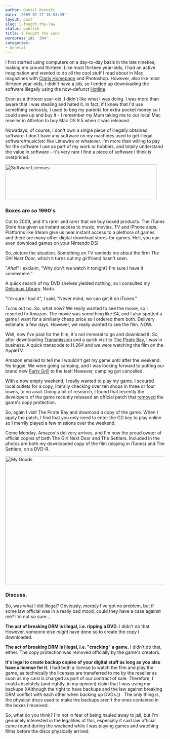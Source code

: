 ```yaml
---
author: Daniel Kennett
date: '2009-07-27 16:53:39'
layout: post
slug: i-fought-the-law
status: publish
title: I Fought the Law?
wordpress_id: '384'
categories:
- General
---
```


I first started using computers on a day-to-day basis in the late nineties, making me around thirteen. Like most thirteen year-olds, I had an active imagination and wanted to do all the cool stuff I read about in Mac magazines with <a href="http://en.wikipedia.org/wiki/Claris_Homepage">Claris Homepage</a> and Photoshop. However, also like most thirteen year-olds, I didn't have a job, so I ended up downloading the software illegally using the now-defunct <a href="http://en.wikipedia.org/wiki/Hotline_Communications">Hotline</a>.

Even as a thirteen year-old, I didn't like what I was doing. I was more than aware that I was stealing and hated it. In fact, if I knew that I'd use something seriously, I used to beg my parents for extra pocket money so I could save up and buy it - I remember my Mum taking me to our local Mac reseller in Alfreton to buy Mac OS 8.5 when it was released. 

Nowadays, of course, I don't own a single piece of illegally obtained software. I don't have any software on my machines used to get illegal software/music/etc like Limewire or whatever. I'm more than willing to pay for the software I use as part of my work or hobbies, and totally understand the value in software - it's very rare I find a piece of software I think is overpriced.

<img src="http://danielkennett.org/pictures/for_posts/2009/07/licenses-small.png" alt="Software Licenses" title="Software Licenses" width="478" height="113" class="aligncenter size-full wp-image-387" />

<h3>Boxes are <em>so</em> 1990's</h3>

Cut to 2009, and it's rarer and rarer that we buy boxed products. The iTunes Store has given us instant access to music, movies, TV and iPhone apps. Platforms like Steam give us near instant access to a plethora of games, and there are many other digital download stores for games. Hell, you can even download games on your Nintendo DS!

So, picture the situation. Something on TV reminds me about the firm <em>The Girl Next Door</em>, which it turns out my girlfriend hasn't seen. 

"<em>Aha!</em>" I exclaim, "Why don't we watch it tonight? I'm sure I have it somewhere."

A quick search of my DVD shelves yielded nothing, so I consulted my <a href="http://danielkennett.org/deliciouslibrary/">Delicious Library</a>. Nada. 

"I'm sure I had it", I said, "Never mind, we can get it on iTunes."

Turns out no. So, what now? We really wanted to see the movie, so I resorted to Amazon. The movie was something like £4, and I also spotted a game I want for a similarly cheap price so I ordered them both. Delivery estimate: a few days. However, we really wanted to see the film. NOW. 

<!--more-->

Well, now I've paid for the film, it's not immoral to go and download it. So, after downloading <a href="http://www.transmissionbt.com/">Transmission</a> and a quick visit to <a href="http://thepiratebay.org/">The Pirate Bay</a>, I was in business. A quick transcode to H.264 and we were watching the film on the AppleTV. 

Amazon emailed to tell me I wouldn't get my game until after the weekend. No biggie. We were going camping, and I was looking forward to putting our brand new <a href="http://www.campingaz.com/p-23123-party-grill174-carry-bag.aspx">Party Grill</a> to the test! However, camping got cancelled. 

With a now empty weekend, I really wanted to play my game. I scoured local outlets for a copy, literally checking over ten shops in three or four towns, to no avail. Doing a bit of research, I found that recently the developers of the game recently released an official patch that <a href="http://forums.ubi.com/eve/forums/a/tpc/f/6061083365/m/4261053247?r=1931093247#1931093247">removed</a> the game's copy protection.

So, again I visit The Pirate Bay and download a copy of the game. When I apply the patch, I find that you only need to enter the CD key to play online so I merrily played a few missions over the weekend. 

Come Monday, Amazon's delivery arrives, and I'm now the proud owner of official copies of both The Girl Next Door and The Settlers. Included in the photos are both my downloaded copy of the film (playing in iTunes) and The Settlers, on a DVD-R. 

<a href="http://danielkennett.org/pictures/for_posts/2009/07/settlers-big.jpg"><img src="http://danielkennett.org/pictures/for_posts/2009/07/settlers.jpg" alt="My Goods" title="My Goods" width="540" height="405" class="aligncenter size-full wp-image-391" /></a>


<h3>Discuss.</h3>

So, was what I did illegal? Obviously, <em>morally</em> I've got no problem, but if some law official was in a really bad mood, could they have a case against me? I'm not so sure...

<strong>The act of breaking DRM is illegal, i.e. ripping a DVD.</strong>
I didn't do that. However, someone else <em>might</em> have done so to create the copy I downloaded.

<strong>The act of breaking DRM is illegal, i.e. "cracking" a game.</strong>
I didn't do that, either. The copy protection was removed officially by the game's creators.

<strong>It's legal to create backup copies of your digital stuff as long as you also have a license for it.</strong>
I had both a license to watch the film and play the game, as technically the licenses are transferred to me by the reseller as soon as my card is charged as part of our contract of sale. Therefore, I could absolutely (and rightly, in my opinion) claim that I was using my backups ((Although the right to have backups and the law against breaking DRM conflict with each other when backing up DVDs.)) . The only thing is, the physical discs used to make the backups aren't the ones contained in the boxes I received.

So, what do you think? I'm not in fear of being hauled away to jail, but I'm genuinely interested in the legalities of this, especially if said law official came round during the weekend while I was playing games and watching films before the discs physically arrived. 